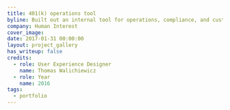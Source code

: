 ```yaml
---
title: 401(k) operations tool
byline: Built out an internal tool for operations, compliance, and customer support to manage all company's 401(k) plans
company: Human Interest
cover_image: 
date: 2017-01-31 00:00:00
layout: project_gallery
has_writeup: false
credits:
  - role: User Experience Designer
    name: Thomas Walichiewicz
  - role: Year
    name: 2016
tags:
  - portfolio
---
```




